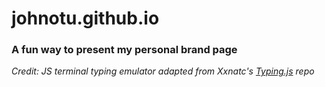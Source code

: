 # johnotu.github.io

### A fun way to present my personal brand page

*Credit: JS terminal typing emulator adapted from Xxnatc's [Typing.js](https://github.com/xxnatc/typing.js) repo*
